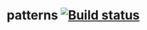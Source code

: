 # patterns [![Build status](https://ci.appveyor.com/api/projects/status/bqdam3u98c6jiebf?svg=true)](https://ci.appveyor.com/project/Turskov/patterns)
